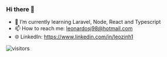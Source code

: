 ### Hi there 👋

- 🌱 I’m currently learning Laravel, Node, React and Typescript
- 📫 How to reach me: leonardosj98@hotmail.com
- 🌐 LinkedIn: https://www.linkedin.com/in/leozinh1

![visitors](https://visitor-badge.glitch.me/badge?page_id=${LeozinH1}.${LeozinH1})
